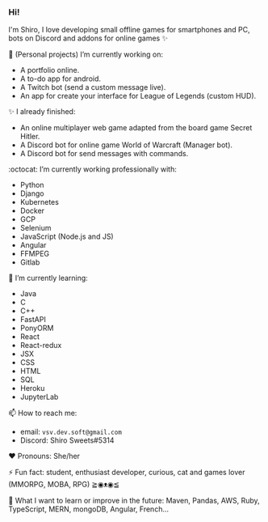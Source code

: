 ### Hi!
I'm Shiro, I love developing small offline games for smartphones and PC, bots on Discord and addons for online games ✨

:hibiscus: (Personal projects) I’m currently working on:
- A portfolio online.
- A to-do app for android.
- A Twitch bot (send a custom message live).
- An app for create your interface for League of Legends (custom HUD).

✨ I already finished:
- An online multiplayer web game adapted from the board game Secret Hitler.
- A Discord bot for online game World of Warcraft (Manager bot).
- A Discord bot for send messages with commands.

:octocat: I’m currently working professionally with:
- Python
- Django
- Kubernetes
- Docker
- GCP
- Selenium
- JavaScript (Node.js and JS)
- Angular
- FFMPEG
- Gitlab

🌱 I’m currently learning:
- Java
- C
- C++
- FastAPI
- PonyORM
- React
- React-redux
- JSX
- CSS
- HTML
- SQL
- Heroku
- JupyterLab

📫 How to reach me:
- email: `vsv.dev.soft@gmail.com`
- Discord: Shiro Sweets#5314

♥ Pronouns: She/her

⚡ Fun fact: student, enthusiast developer, curious, cat and games lover (MMORPG, MOBA, RPG) ≧◉ᴥ◉≦

🌈 What I want to learn or improve in the future: Maven, Pandas, AWS, Ruby, TypeScript, MERN, mongoDB, Angular, French...

<!--
**shirosweets/shirosweets** is a ✨ _special_ ✨ repository because its `README.md` (this file) appears on your GitHub profile.

Here are some ideas to get you started:

- 🔭 I’m currently working on ...
- 🌱 I’m currently learning ...
- 👯 I’m looking to collaborate on ...
- 🤔 I’m looking for help with ...
- 💬 Ask me about ...
- 📫 How to reach me: ...
- 😄 Pronouns: ...
- ⚡ Fun fact: ...
-->
